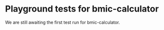 # Playground tests for bmic-calculator
We are still awaiting the first test run for bmic-calculator.
